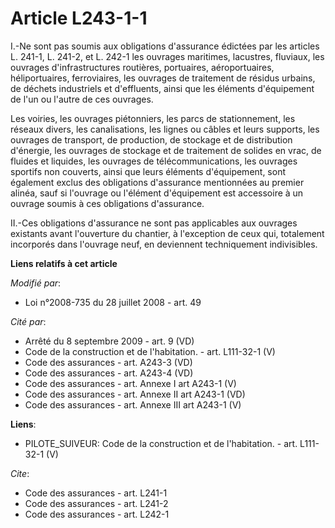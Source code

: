 # Article L243-1-1

I.-Ne sont pas soumis aux obligations d'assurance édictées par les articles L. 241-1, L. 241-2, et L. 242-1 les ouvrages
maritimes, lacustres, fluviaux, les ouvrages d'infrastructures routières, portuaires, aéroportuaires, héliportuaires,
ferroviaires, les ouvrages de traitement de résidus urbains, de déchets industriels et d'effluents, ainsi que les éléments
d'équipement de l'un ou l'autre de ces ouvrages.

Les voiries, les ouvrages piétonniers, les parcs de stationnement, les réseaux divers, les canalisations, les lignes ou
câbles et leurs supports, les ouvrages de transport, de production, de stockage et de distribution d'énergie, les ouvrages de
stockage et de traitement de solides en vrac, de fluides et liquides, les ouvrages de télécommunications, les ouvrages
sportifs non couverts, ainsi que leurs éléments d'équipement, sont également exclus des obligations d'assurance mentionnées
au premier alinéa, sauf si l'ouvrage ou l'élément d'équipement est accessoire à un ouvrage soumis à ces obligations
d'assurance.

II.-Ces obligations d'assurance ne sont pas applicables aux ouvrages existants avant l'ouverture du chantier, à l'exception
de ceux qui, totalement incorporés dans l'ouvrage neuf, en deviennent techniquement indivisibles.

**Liens relatifs à cet article**

_Modifié par_:

  - Loi n°2008-735 du 28 juillet 2008 - art. 49

_Cité par_:

  - Arrêté du 8 septembre 2009 - art. 9 (VD)
  - Code de la construction et de l'habitation. - art. L111-32-1 (V)
  - Code des assurances - art. A243-3 (VD)
  - Code des assurances - art. A243-4 (VD)
  - Code des assurances - art. Annexe I art A243-1 (V)
  - Code des assurances - art. Annexe II art A243-1 (VD)
  - Code des assurances - art. Annexe III art A243-1 (V)

**Liens**:

  - PILOTE_SUIVEUR: Code de la construction et de l'habitation. - art. L111-32-1 (V)

_Cite_:

  - Code des assurances - art. L241-1
  - Code des assurances - art. L241-2
  - Code des assurances - art. L242-1
